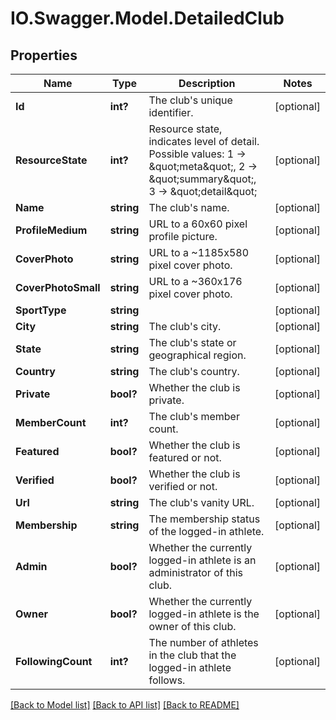 # IO.Swagger.Model.DetailedClub
## Properties

Name | Type | Description | Notes
------------ | ------------- | ------------- | -------------
**Id** | **int?** | The club&#39;s unique identifier. | [optional] 
**ResourceState** | **int?** | Resource state, indicates level of detail. Possible values: 1 -&gt; \&quot;meta\&quot;, 2 -&gt; \&quot;summary\&quot;, 3 -&gt; \&quot;detail\&quot; | [optional] 
**Name** | **string** | The club&#39;s name. | [optional] 
**ProfileMedium** | **string** | URL to a 60x60 pixel profile picture. | [optional] 
**CoverPhoto** | **string** | URL to a ~1185x580 pixel cover photo. | [optional] 
**CoverPhotoSmall** | **string** | URL to a ~360x176  pixel cover photo. | [optional] 
**SportType** | **string** |  | [optional] 
**City** | **string** | The club&#39;s city. | [optional] 
**State** | **string** | The club&#39;s state or geographical region. | [optional] 
**Country** | **string** | The club&#39;s country. | [optional] 
**Private** | **bool?** | Whether the club is private. | [optional] 
**MemberCount** | **int?** | The club&#39;s member count. | [optional] 
**Featured** | **bool?** | Whether the club is featured or not. | [optional] 
**Verified** | **bool?** | Whether the club is verified or not. | [optional] 
**Url** | **string** | The club&#39;s vanity URL. | [optional] 
**Membership** | **string** | The membership status of the logged-in athlete. | [optional] 
**Admin** | **bool?** | Whether the currently logged-in athlete is an administrator of this club. | [optional] 
**Owner** | **bool?** | Whether the currently logged-in athlete is the owner of this club. | [optional] 
**FollowingCount** | **int?** | The number of athletes in the club that the logged-in athlete follows. | [optional] 

[[Back to Model list]](../README.md#documentation-for-models) [[Back to API list]](../README.md#documentation-for-api-endpoints) [[Back to README]](../README.md)

